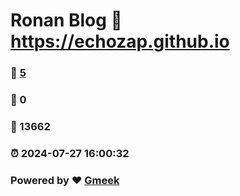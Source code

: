 # Ronan Blog :link: https://echozap.github.io 
### :page_facing_up: [5](https://echozap.github.io/tag.html) 
### :speech_balloon: 0 
### :hibiscus: 13662 
### :alarm_clock: 2024-07-27 16:00:32 
### Powered by :heart: [Gmeek](https://github.com/Meekdai/Gmeek)
